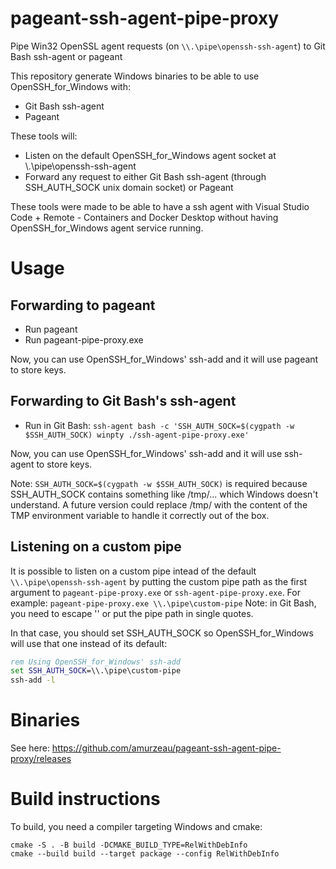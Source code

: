 # pageant-ssh-agent-pipe-proxy
Pipe Win32 OpenSSL agent requests (on `\\.\pipe\openssh-ssh-agent`) to Git Bash ssh-agent or pageant

This repository generate Windows binaries to be able to use OpenSSH_for_Windows with:

 - Git Bash ssh-agent
 - Pageant

These tools will:

 - Listen on the default OpenSSH_for_Windows agent socket at \\.\pipe\openssh-ssh-agent
 - Forward any request to either Git Bash ssh-agent (through SSH_AUTH_SOCK unix domain socket) or Pageant

These tools were made to be able to have a ssh agent with Visual Studio Code + Remote - Containers
and Docker Desktop without having OpenSSH_for_Windows agent service running.

# Usage

## Forwarding to pageant

- Run pageant
- Run pageant-pipe-proxy.exe

Now, you can use OpenSSH_for_Windows' ssh-add and it will use pageant to store keys.

## Forwarding to Git Bash's ssh-agent

- Run in Git Bash:
  `ssh-agent bash -c 'SSH_AUTH_SOCK=$(cygpath -w $SSH_AUTH_SOCK) winpty ./ssh-agent-pipe-proxy.exe'`

Now, you can use OpenSSH_for_Windows' ssh-add and it will use ssh-agent to store keys.

Note: `SSH_AUTH_SOCK=$(cygpath -w $SSH_AUTH_SOCK)` is required because SSH_AUTH_SOCK contains something
like /tmp/... which Windows doesn't understand. A future version could replace /tmp/ with the content
of the TMP environment variable to handle it correctly out of the box.

## Listening on a custom pipe

It is possible to listen on a custom pipe intead of the default `\\.\pipe\openssh-ssh-agent` by putting
the custom pipe path as the first argument to `pageant-pipe-proxy.exe` or `ssh-agent-pipe-proxy.exe`.
For example: `pageant-pipe-proxy.exe \\.\pipe\custom-pipe`
Note: in Git Bash, you need to escape '\' or put the pipe path in single quotes.

In that case, you should set SSH_AUTH_SOCK so OpenSSH_for_Windows will use that one instead of its default:
```bat
rem Using OpenSSH_for_Windows' ssh-add
set SSH_AUTH_SOCK=\\.\pipe\custom-pipe
ssh-add -l
```

# Binaries

See here: https://github.com/amurzeau/pageant-ssh-agent-pipe-proxy/releases

# Build instructions

To build, you need a compiler targeting Windows and cmake:
```
cmake -S . -B build -DCMAKE_BUILD_TYPE=RelWithDebInfo
cmake --build build --target package --config RelWithDebInfo
```
